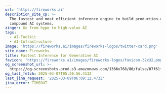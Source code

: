 ```yaml
---
url: 'https://fireworks.ai'
description_site_cp: >-
  The fastest and most efficient inference engine to build production-ready,
  compound AI systems.
zinger: Go from hype to high-value AI
tags:
  - AI-Toolkit
  - AI-Infrastructure
image: 'https://fireworks.ai/images/fireworks-logos/twitter-card.png'
site_name: Fireworks
title: Fastest Inference for Generative AI
favicon: 'https://fireworks.ai/images/fireworks-logos/favicon-32x32.png'
og_screenshot_url: >-
  https://og-screenshots-prod.s3.amazonaws.com/1366x768/80/false/07f61fe6dbcefc724aca7701d58868cd80c2c926fa33a35bff393838c6c7d262.jpeg
og_last_fetch: 2025-03-07T05:20:56.413Z
last_jina_request: '2025-03-09T06:09:12.473Z'
jina_error: TIMEOUT
---
```


